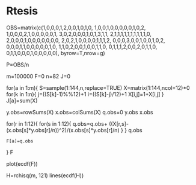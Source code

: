 Rtesis
======
OBS=matrix(c(1,0,0,0,1,2,0,0,1,0,1,0,
1,0,0,1,0,0,0,0,0,1,0,2,
1,0,0,0,2,1,0,0,0,0,0,1,
3,0,2,0,0,0,1,0,1,3,1,1,
2,1,1,1,1,1,1,1,1,1,1,0,
2,0,0,0,1,0,0,0,0,0,0,0,
2,0,2,1,0,0,0,0,1,1,1,2,
0,0,0,3,0,0,1,0,0,1,0,2,
0,0,0,1,1,0,0,0,0,0,1,0,
1,1,0,2,0,0,1,0,0,1,1,0,
0,1,1,1,2,0,0,2,0,1,1,0,
0,1,1,0,0,0,1,0,0,0,0,0), byrow=T,nrow=g)

P=OBS/n


m=100000
F=0
n=82
J=0

for(a in 1:m){
    S=sample(1:144,n,replace=TRUE)
    X=matrix(1:144,ncol=12)*0
    for(k in 1:n){
        j=((S[k]-1)%%12)+1
        i=((S[k]-j)/12)+1
        X[i,j]=1+X[i,j]
        }
J[a]=sum(X)


y.obs=rowSums(X)
x.obs=colSums(X)
q.obs=0
y.obs
x.obs


for(r in 1:12){
    for(s in 1:12){
        q.obs=q.obs+ ((X[r,s]-(x.obs[s]*y.obs[r]/n))^2)/(x.obs[s]*y.obs[r]/n)
        }
    }
q.obs

    F[a]=q.obs
}
F

plot(ecdf(F))

H=rchisq(m, 121)
lines(ecdf(H))
